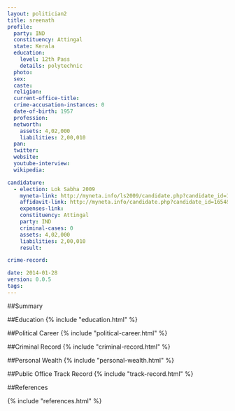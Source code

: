 ```yaml
---
layout: politician2
title: sreenath
profile: 
  party: IND
  constituency: Attingal
  state: Kerala
  education: 
    level: 12th Pass
    details: polytechnic
  photo: 
  sex: 
  caste: 
  religion: 
  current-office-title: 
  crime-accusation-instances: 0
  date-of-birth: 1957
  profession: 
  networth: 
    assets: 4,02,000
    liabilities: 2,00,010
  pan: 
  twitter: 
  website: 
  youtube-interview: 
  wikipedia: 

candidature: 
  - election: Lok Sabha 2009
    myneta-link: http://myneta.info/ls2009/candidate.php?candidate_id=1654
    affidavit-link: http://myneta.info/candidate.php?candidate_id=1654&scan=original
    expenses-link: 
    constituency: Attingal 
    party: IND
    criminal-cases: 0
    assets: 4,02,000
    liabilities: 2,00,010
    result:  

crime-record: 

date: 2014-01-28
version: 0.0.5
tags: 
---
```

##Summary


##Education
{% include "education.html" %}


##Political Career
{% include "political-career.html" %}


##Criminal Record
{% include "criminal-record.html" %}


##Personal Wealth
{% include "personal-wealth.html" %}


##Public Office Track Record
{% include "track-record.html" %}


##References


{% include "references.html" %}